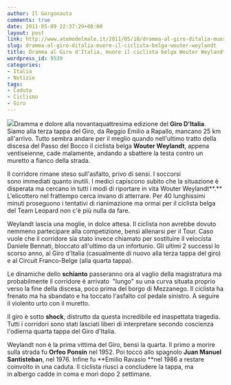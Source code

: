 ```yaml
---
author: Il Gorgonauta
comments: true
date: 2011-05-09 22:37:29+00:00
layout: post
link: http://www.atomodelmale.it/2011/05/10/dramma-al-giro-ditalia-muore-il-ciclista-belga-wouter-weylandt/
slug: dramma-al-giro-ditalia-muore-il-ciclista-belga-wouter-weylandt
title: Dramma al Giro d'Italia, muore il ciclista belga Wouter Weylandt.
wordpress_id: 9539
categories:
- Italia
- Notizie
tags:
- Caduta
- Ciclismo
- Giro
---
```


[![](http://www.atomodelmale.it/wp-content/uploads/2011/05/weylandt-300x199.jpg)](http://www.atomodelmale.it/wp-content/uploads/2011/05/weylandt.jpg)Dramma e dolore alla novantaquattresima edizione del **Giro D'Italia**. Siamo alla terza tappa del Giro, da Reggio Emilio a Rapallo, mancano 25 km all'arrivo. Tutto sembra andare per il meglio quando nell'ultimo tratto della discesa del Passo del Bocco il ciclista belga **Wouter Weylandt**, appena ventiseienne, cade malamente, andando a sbattere la testa contro un muretto a fianco della strada.

Il corridore rimane steso sull'asfalto, privo di sensi. I soccorsi sono immediati quanto inutili. I medici capiscono subito che la situazione è disperata ma cercano in tutti i modi di riportare in vita Wouter Weylandt**.** L'elicottero nel frattempo cerca invano di atterrare. Per 40 lunghissimi minuti proseguono i tentativi di rianimazione ma ormai per il ciclista belga del Team Leopard non c'è più nulla da fare.

Weylandt lascia una moglie, in dolce attesa. Il ciclista non avrebbe dovuto nemmeno partecipare alla competizione, bensì allenarsi per il Tour. Caso vuole che il corridore sia stato invece chiamato per sostituire il velocista Daniele Bennati, bloccato all'ultimo da un infortunio. Gli ultimi 2 successi lo scorso anno, al Giro d'Italia (casualmente di nuovo alla terza tappa del giro) e al Circuit Franco-Belge (alla quarta tappa).



Le dinamiche dello **schianto** passeranno ora al vaglio della magistratura ma probabilmente il corridore è arrivato  "lungo" su una curva situata proprio verso la fine della discesa, poco prima del borgo di Mezzanego. Il ciclista ha frenato ma ha sbandato e ha toccato l'asfalto col pedale sinistro. A seguire il violento urto con il muretto.

Il giro è sotto **shock**, distrutto da questa incredibile ed inaspettata tragedia. Tutti i corridori sono stati lasciati liberi di interpretare secondo coscienza l'odierna quarta tappa del Giro d'Italia.

Weylandt non è la prima vittima del Giro, bensì la quarta. Il primo a morire sulla strada fu **Orfeo Ponsin** nel 1952. Poi toccò allo spagnolo **Juan Manuel Santisteban**, nel 1976. Infine fu **Emilio Ravasio **nel 1986 a restare coinvolto in una caduta. Il ciclista riusci a concludere la tappa, ma in albergo cadde in coma e morì dopo 2 settimane.

